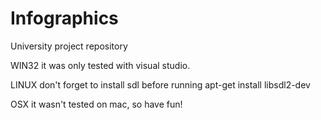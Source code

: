 # Infographics
University project repository

WIN32
it was only tested with visual studio.

LINUX
don't forget to install sdl before running
apt-get install libsdl2-dev

OSX
it wasn't tested on mac, so have fun!
